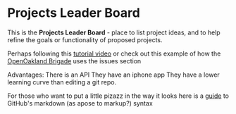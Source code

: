 # Projects Leader Board

This is the **Projects Leader Board** - place to list project ideas, and to help refine the goals or functionality of proposed projects.

Perhaps following this [tutorial video](https://www.youtube.com/watch?v=KlrJVSJRUN4)
or check out this example of how the [OpenOakland Brigade](https://github.com/openoakland/ideas) uses the issues section

Advantages:
There is an API
They have an iphone app
They have a lower learning curve than editing a git repo.

For those who want to put a little pizazz in the way it looks here is a [guide](https://guides.github.com/features/mastering-markdown/) to GitHub's markdown (as apose to markup?) syntax


